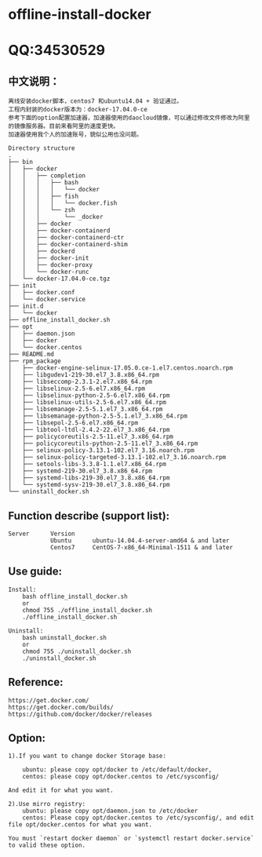 # offline-install-docker
# QQ:34530529
## 中文说明： 
	离线安装docker脚本，centos7 和ubuntu14.04 + 验证通过。
	工程内封装的docker版本为：docker-17.04.0-ce
 	参考下面的option配置加速器，加速器使用的daocloud镜像，可以通过修改文件修改为阿里的镜像服务器。目前来看阿里的速度更快。
 	加速器使用我个人的加速账号，貌似公用也没问题。

```shell
Directory structure
.
├── bin
│   ├── docker
│   │   ├── completion
│   │   │   ├── bash
│   │   │   │   └── docker
│   │   │   ├── fish
│   │   │   │   └── docker.fish
│   │   │   └── zsh
│   │   │       └── _docker
│   │   ├── docker
│   │   ├── docker-containerd
│   │   ├── docker-containerd-ctr
│   │   ├── docker-containerd-shim
│   │   ├── dockerd
│   │   ├── docker-init
│   │   ├── docker-proxy
│   │   └── docker-runc
│   └── docker-17.04.0-ce.tgz
├── init
│   ├── docker.conf
│   └── docker.service
├── init.d
│   └── docker
├── offline_install_docker.sh
├── opt
│   ├── daemon.json
│   ├── docker
│   └── docker.centos
├── README.md
├── rpm_package
│   ├── docker-engine-selinux-17.05.0.ce-1.el7.centos.noarch.rpm
│   ├── libgudev1-219-30.el7_3.8.x86_64.rpm
│   ├── libseccomp-2.3.1-2.el7.x86_64.rpm
│   ├── libselinux-2.5-6.el7.x86_64.rpm
│   ├── libselinux-python-2.5-6.el7.x86_64.rpm
│   ├── libselinux-utils-2.5-6.el7.x86_64.rpm
│   ├── libsemanage-2.5-5.1.el7_3.x86_64.rpm
│   ├── libsemanage-python-2.5-5.1.el7_3.x86_64.rpm
│   ├── libsepol-2.5-6.el7.x86_64.rpm
│   ├── libtool-ltdl-2.4.2-22.el7_3.x86_64.rpm
│   ├── policycoreutils-2.5-11.el7_3.x86_64.rpm
│   ├── policycoreutils-python-2.5-11.el7_3.x86_64.rpm
│   ├── selinux-policy-3.13.1-102.el7_3.16.noarch.rpm
│   ├── selinux-policy-targeted-3.13.1-102.el7_3.16.noarch.rpm
│   ├── setools-libs-3.3.8-1.1.el7.x86_64.rpm
│   ├── systemd-219-30.el7_3.8.x86_64.rpm
│   ├── systemd-libs-219-30.el7_3.8.x86_64.rpm
│   └── systemd-sysv-219-30.el7_3.8.x86_64.rpm
└── uninstall_docker.sh
```
## Function describe (support list):
    Server      Version
                Ubuntu      ubuntu-14.04.4-server-amd64 & and later
                Centos7     CentOS-7-x86_64-Minimal-1511 & and later
 
## Use guide:
    Install:
        bash offline_install_docker.sh
        or
        chmod 755 ./offline_install_docker.sh
        ./offline_install_docker.sh
     
    Uninstall:
        bash uninstall_docker.sh
        or
        chmod 755 ./uninstall_docker.sh
        ./uninstall_docker.sh
 
## Reference:
    https://get.docker.com/
    https://get.docker.com/builds/
    https://github.com/docker/docker/releases

## Option:
    1).If you want to change docker Storage base:
 
        ubuntu: please copy opt/docker to /etc/default/docker,
        centos: please copy opt/docker.centos to /etc/sysconfig/

    And edit it for what you want.

    2).Use mirro registry:
        ubuntu: please copy opt/daemon.json to /etc/docker
        centos: Please copy opt/docker.centos to /etc/sysconfig/, and edit file opt/docker.centos for what you want.

    You must `restart docker daemon` or `systemctl restart docker.service` to valid these option.
